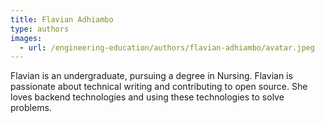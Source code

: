 ```yaml
---
title: Flavian Adhiambo
type: authors
images:
  - url: /engineering-education/authors/flavian-adhiambo/avatar.jpeg 
---
```

Flavian is an undergraduate, pursuing a degree in Nursing. Flavian is passionate about technical writing and contributing to open source. She loves backend technologies and using these technologies to solve problems.
